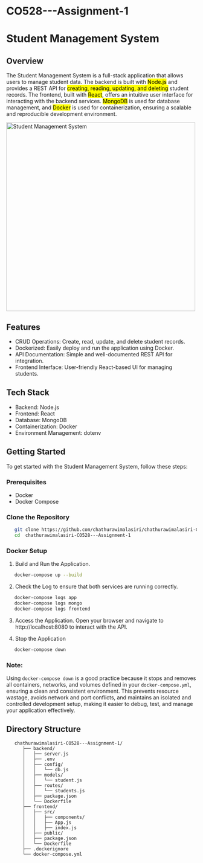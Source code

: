 # CO528---Assignment-1

# Student Management System

## Overview
The Student Management System is a full-stack application that allows users to manage student data. The backend is built with <mark>Node.js</mark> and provides a REST API for <mark>creating, reading, updating, and deleting</mark> student records. The frontend, built with <mark>React</mark>, offers an intuitive user interface for interacting with the backend services. <mark>MongoDB</mark> is used for database management, and <mark>Docker</mark> is used for containerization, ensuring a scalable and reproducible development environment.

<img src="https://wpschoolpress.com/wp-content/uploads/2023/03/student-management-system.png" alt="Student Management System" width="500"/>

## Features
- CRUD Operations: Create, read, update, and delete student records.
- Dockerized: Easily deploy and run the application using Docker.
- API Documentation: Simple and well-documented REST API for integration.
- Frontend Interface: User-friendly React-based UI for managing students.

## Tech Stack
- Backend: Node.js
- Frontend: React
- Database: MongoDB
- Containerization: Docker
- Environment Management: dotenv

## Getting Started
To get started with the Student Management System, follow these steps:

### Prerequisites
- Docker
- Docker Compose

### Clone the Repository
```bash
   git clone https://github.com/chathurawimalasiri/chathurawimalasiri-CO528---Assignment-1
   cd  chathurawimalasiri-CO528---Assignment-1
```
### Docker Setup

1. Build and Run the Application.
```bash
   docker-compose up --build
```

2. Check the Log to ensure that both services are running correctly.
```bash
   docker-compose logs app
   docker-compose logs mongo
   docker-compose logs frontend
```

3. Access the Application.
   Open your browser and navigate to http://localhost:8080 to interact with the API.
   
4. Stop the Application
```bash
   docker-compose down
```  
### Note:
Using `docker-compose down` is a good practice because it stops and removes all containers, networks, and volumes defined in your `docker-compose.yml`, ensuring a clean and consistent environment. This prevents resource wastage, avoids network and port conflicts, and maintains an isolated and controlled development setup, making it easier to debug, test, and manage your application effectively.

## Directory Structure

```
   chathurawimalasiri-CO528---Assignment-1/
      ├── backend/
      │   ├── server.js
      │   ├── .env
      │   ├── config/
      │   │   └── db.js
      │   ├── models/
      │   │   └── student.js
      │   ├── routes/
      │   │   └── students.js
      │   ├── package.json
      │   └── Dockerfile
      ├── frontend/
      │   ├── src/
      │   │   ├── components/
      │   │   ├── App.js
      │   │   ├── index.js
      │   ├── public/
      │   ├── package.json
      │   └── Dockerfile
      ├── .dockerignore
      └── docker-compose.yml
```
